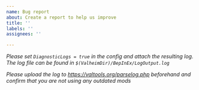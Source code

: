 ```yaml
---
name: Bug report
about: Create a report to help us improve
title: ''
labels: ''
assignees: ''

---
```


*Please set `DiagnosticLogs = true` in the config and attach the resulting log.*
*The log file can be found in `$(ValheimDir)/BepInEx/LogOutput.log`*

*Please upload the log to https://valtools.org/parselog.php beforehand and confirm that you are not using any outdated mods*
